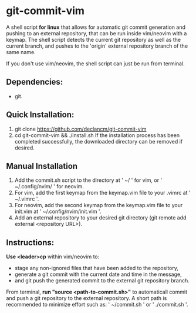 # git-commit-vim
A shell script __**for linux**__ that allows for automatic git commit generation and pushing to an external repository, that can be run inside vim/neovim with a keymap.
The shell script detects the current git repository as well as the current branch, and pushes to the 'origin' external repository branch of the same name.

If you don't use vim/neovim, the shell script can just be run from terminal.

## Dependencies:
- git.

## Quick Installation:
1. git clone https://github.com/declancm/git-commit-vim
2. cd git-commit-vim && ./install.sh
If the installation process has been completed successfully, the downloaded directory can be removed if desired.

## Manual Installation
1. Add the commit.sh script to the directory at ' ~/ ' for vim, or ' ~/.config/nvim/ ' for neovim.
2. For vim, add the first keymap from the keymap.vim file to your .vimrc at ' ~/.vimrc '.
3. For neovim, add the second keymap from the keymap.vim file to your init.vim at ' ~/.config/nvim/init.vim '.
4. Add an external repository to your desired git directory (git remote add external \<repository URL\>).

## Instructions:
__**Use \<leader\>cp**__ within vim/neovim to:
- stage any non-ignored files that have been added to the repository,
- generate a git commit with the current date and time in the message,
- and git push the generated commit to the external git repository branch.

From terminal, __**run "source <path-to-commit.sh>"**__ to automaticall commit and push a git repository to the external repository. A short path is recommended to minimize effort such as: ' ~/commit.sh ' or ' ./commit.sh '.
